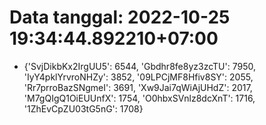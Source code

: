 # Data tanggal: 2022-10-25 19:34:44.892210+07:00

* {'SvjDikbKx2IrgUU5': 6544, 'Gbdhr8fe8yz3zcTU': 7950, 'IyY4pklYrvroNHZy': 3852, '09LPCjMF8Hfiv8SY': 2055, 'Rr7prroBazSNgmeI': 3691, 'Xw9Jai7qWiAjUHdZ': 2017, 'M7gQIgQ1OiEUUnfX': 1754, 'O0hbxSVnlz8dcXnT': 1716, '1ZhEvCpZU03tG5nG': 1708}
